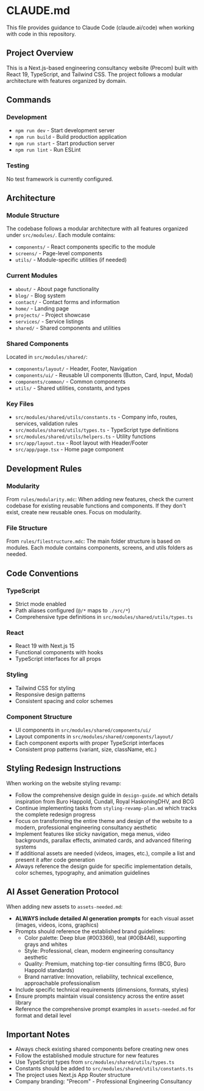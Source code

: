 # CLAUDE.md

This file provides guidance to Claude Code (claude.ai/code) when working with code in this repository.

## Project Overview

This is a Next.js-based engineering consultancy website (Precom) built with React 19, TypeScript, and Tailwind CSS. The project follows a modular architecture with features organized by domain.

## Commands

### Development
- `npm run dev` - Start development server
- `npm run build` - Build production application
- `npm run start` - Start production server
- `npm run lint` - Run ESLint

### Testing
No test framework is currently configured.

## Architecture

### Module Structure
The codebase follows a modular architecture with all features organized under `src/modules/`. Each module contains:
- `components/` - React components specific to the module
- `screens/` - Page-level components
- `utils/` - Module-specific utilities (if needed)

### Current Modules
- `about/` - About page functionality
- `blog/` - Blog system
- `contact/` - Contact forms and information
- `home/` - Landing page
- `projects/` - Project showcase
- `services/` - Service listings
- `shared/` - Shared components and utilities

### Shared Components
Located in `src/modules/shared/`:
- `components/layout/` - Header, Footer, Navigation
- `components/ui/` - Reusable UI components (Button, Card, Input, Modal)
- `components/common/` - Common components
- `utils/` - Shared utilities, constants, and types

### Key Files
- `src/modules/shared/utils/constants.ts` - Company info, routes, services, validation rules
- `src/modules/shared/utils/types.ts` - TypeScript type definitions
- `src/modules/shared/utils/helpers.ts` - Utility functions
- `src/app/layout.tsx` - Root layout with Header/Footer
- `src/app/page.tsx` - Home page component

## Development Rules

### Modularity
From `rules/modularity.mdc`: When adding new features, check the current codebase for existing reusable functions and components. If they don't exist, create new reusable ones. Focus on modularity.

### File Structure
From `rules/filestructure.mdc`: The main folder structure is based on modules. Each module contains components, screens, and utils folders as needed.

## Code Conventions

### TypeScript
- Strict mode enabled
- Path aliases configured (`@/*` maps to `./src/*`)
- Comprehensive type definitions in `src/modules/shared/utils/types.ts`

### React
- React 19 with Next.js 15
- Functional components with hooks
- TypeScript interfaces for all props

### Styling
- Tailwind CSS for styling
- Responsive design patterns
- Consistent spacing and color schemes

### Component Structure
- UI components in `src/modules/shared/components/ui/`
- Layout components in `src/modules/shared/components/layout/`
- Each component exports with proper TypeScript interfaces
- Consistent prop patterns (variant, size, className, etc.)

## Styling Redesign Instructions

When working on the website styling revamp:
- Follow the comprehensive design guide in `design-guide.md` which details inspiration from Buro Happold, Cundall, Royal HaskoningDHV, and BCG
- Continue implementing tasks from `styling-revamp-plan.md` which tracks the complete redesign progress
- Focus on transforming the entire theme and design of the website to a modern, professional engineering consultancy aesthetic
- Implement features like sticky navigation, mega menus, video backgrounds, parallax effects, animated cards, and advanced filtering systems
- If additional assets are needed (videos, images, etc.), compile a list and present it after code generation
- Always reference the design guide for specific implementation details, color schemes, typography, and animation guidelines

## AI Asset Generation Protocol

When adding new assets to `assets-needed.md`:
- **ALWAYS include detailed AI generation prompts** for each visual asset (images, videos, icons, graphics)
- Prompts should reference the established brand guidelines:
  - Color palette: Deep blue (#003366), teal (#00B4A6), supporting grays and whites
  - Style: Professional, clean, modern engineering consultancy aesthetic
  - Quality: Premium, matching top-tier consulting firms (BCG, Buro Happold standards)
  - Brand narrative: Innovation, reliability, technical excellence, approachable professionalism
- Include specific technical requirements (dimensions, formats, styles)
- Ensure prompts maintain visual consistency across the entire asset library
- Reference the comprehensive prompt examples in `assets-needed.md` for format and detail level

## Important Notes

- Always check existing shared components before creating new ones
- Follow the established module structure for new features
- Use TypeScript types from `src/modules/shared/utils/types.ts`
- Constants should be added to `src/modules/shared/utils/constants.ts`
- The project uses Next.js App Router structure
- Company branding: "Precom" - Professional Engineering Consultancy